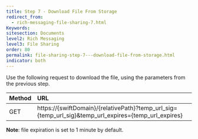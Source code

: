 ```yaml
---
title: Step 7 - Download File From Storage
redirect_from:
  - rich-messaging-file-sharing-7.html
Keywords:
sitesection: Documents
level2: Rich Messaging
level3: File Sharing
order: 80
permalink: file-sharing-step-7---download-file-from-storage.html
indicator: both
---
```


Use the following request to download the file, using the parameters from the previous step.

| Method | URL |
| :--- | :--- |
| GET | https://{swiftDomain}/{relativePath}?temp_url_sig={temp_url_sig}&temp_url_expires={temp_url_expires} |

**Note**: file expiration is set to 1 minute by default.
